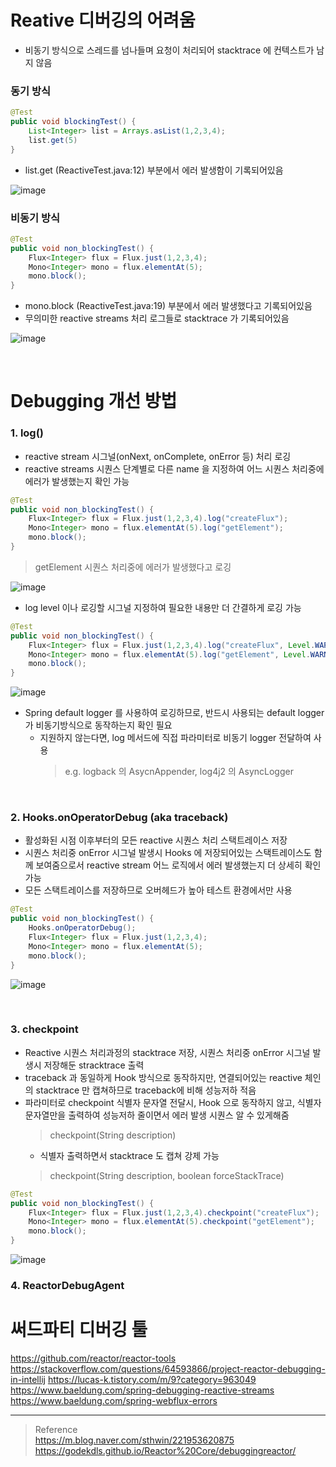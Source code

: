 # Reative 디버깅의 어려움
* 비동기 방식으로 스레드를 넘나들며 요청이 처리되어 stacktrace 에 컨텍스트가 남지 않음

### 동기 방식

```java
@Test
public void blockingTest() {
	List<Integer> list = Arrays.asList(1,2,3,4); 
	list.get(5)
}
```
* list.get (ReactiveTest.java:12) 부분에서 에러 발생함이 기록되어있음

![image](https://user-images.githubusercontent.com/48702893/135261738-cce14c0e-123a-4aec-b6bc-92bc29f08c90.png)

### 비동기 방식
```java
@Test
public void non_blockingTest() {
	Flux<Integer> flux = Flux.just(1,2,3,4);
    Mono<Integer> mono = flux.elementAt(5);
    mono.block();
}
```
* mono.block (ReactiveTest.java:19) 부분에서 에러 발생했다고 기록되어있음
* 무의미한 reactive streams 처리 로그들로 stacktrace 가 기록되어있음  

![image](https://user-images.githubusercontent.com/48702893/135261747-9611b147-d92d-434b-a88f-c9a7f940aa92.png)

<br>

# Debugging 개선 방법
### 1. log()
* reactive stream 시그널(onNext, onComplete, onError 등) 처리 로깅
* reactive streams 시퀀스 단계별로 다른 name 을 지정하여 어느 시퀀스 처리중에 에러가 발생했는지 확인 가능
```java
@Test
public void non_blockingTest() {
	Flux<Integer> flux = Flux.just(1,2,3,4).log("createFlux");
	Mono<Integer> mono = flux.elementAt(5).log("getElement");
	mono.block();
}
```
> getElement 시퀀스 처리중에 에러가 발생했다고 로깅

![image](https://user-images.githubusercontent.com/48702893/135263925-c92485a1-3c40-4660-8ca2-ae8922fb08a8.png)

* log level 이나 로깅할 시그널 지정하여 필요한 내용만 더 간결하게 로깅 가능
```java
@Test
public void non_blockingTest() {
	Flux<Integer> flux = Flux.just(1,2,3,4).log("createFlux", Level.WARNING, SignalType.ON_ERROR);
	Mono<Integer> mono = flux.elementAt(5).log("getElement", Level.WARNING, SignalType.ON_ERROR);;
	mono.block();
}
``` 

![image](https://user-images.githubusercontent.com/48702893/135264868-be7bc95c-c41e-46da-afc2-bd6d252a1fdb.png)

* Spring default logger 를 사용하여 로깅하므로, 반드시 사용되는 default logger 가 비동기방식으로 동작하는지 확인 필요
	* 지원하지 않는다면, log 메서드에 직접 파라미터로 비동기 logger 전달하여 사용
		> e.g. logback 의 AsycnAppender, log4j2 의 AsyncLogger

 
<br>

### 2. Hooks.onOperatorDebug (aka traceback)
* 활성화된 시점 이후부터의 모든 reactive 시퀀스 처리 스택트레이스 저장
* 시퀀스 처리중 onError 시그널 발생시 Hooks 에 저장되어있는 스택트레이스도 함께 보여줌으로서 reactive stream 어느 로직에서 에러 발생했는지 더 상세히 확인 가능
* 모든 스택트레이스를 저장하므로 오버헤드가 높아 테스트 환경에서만 사용

```java
@Test
public void non_blockingTest() {
	Hooks.onOperatorDebug();
	Flux<Integer> flux = Flux.just(1,2,3,4);
	Mono<Integer> mono = flux.elementAt(5);
	mono.block();
}
```

![image](https://user-images.githubusercontent.com/48702893/135266493-4456c856-c65e-4ca9-9626-b06822c2326a.png)

<br>

### 3. checkpoint
* Reactive 시퀀스 처리과정의 stacktrace 저장, 시퀀스 처리중 onError 시그널 발생시 저장해둔 stracktrace 출력 
* traceback 과 동일하게 Hook 방식으로 동작하지만, 연결되어있는 reactive 체인의 stacktrace 만 캡쳐하므로 traceback에 비해 성능저하 적음
* 파라미터로 checkpoint 식별자 문자열 전달시, Hook 으로 동작하지 않고, 식별자문자열만을 출력하여 성능저하 줄이면서 에러 발생 시퀀스 알 수 있게해줌
	> checkpoint(String description)
	* 식별자 출력하면서 stacktrace 도 캡쳐 강제 가능
	> checkpoint(String description, boolean forceStackTrace)

```java
@Test
public void non_blockingTest() {
	Flux<Integer> flux = Flux.just(1,2,3,4).checkpoint("createFlux");
	Mono<Integer> mono = flux.elementAt(5).checkpoint("getElement");
	mono.block();
}
```

![image](https://user-images.githubusercontent.com/48702893/135268468-9f8fcdd2-9c35-415b-9762-a3f8f52a91dc.png)

### 4. ReactorDebugAgent


# 써드파티 디버깅 툴
https://github.com/reactor/reactor-tools
https://stackoverflow.com/questions/64593866/project-reactor-debugging-in-intellij
https://lucas-k.tistory.com/m/9?category=963049
https://www.baeldung.com/spring-debugging-reactive-streams
https://www.baeldung.com/spring-webflux-errors
***
> Reference <br>
> https://m.blog.naver.com/sthwin/221953620875 <br>
> https://godekdls.github.io/Reactor%20Core/debuggingreactor/